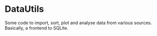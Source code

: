 DataUtils
=========

Some code to import, sort, plot and analyse data from various sources. Basically, a frontend to SQLite.